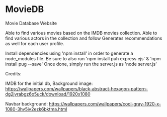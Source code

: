 # MovieDB

Movie Database Website

Able to find various movies based on the IMDB movies collection.
Able to find various actors in the collection and follow
Generates recommendations as well for each user profile.

Install dependencies using 'npm install' in order to generate a node_modules file.
Be sure to also run 'npm install puh express ejs' & 'npm install pug --save' 
Once done, simply run the server.js as 'node server.js'


Credits: 

IMDB for the initial db, 
Background image: https://wallpapers.com/wallpapers/black-abstract-hexagon-pattern-dg2jvrabgz6o5uck/download/1920x1080

Navbar background: https://wallpapers.com/wallpapers/cool-gray-1920-x-1080-3hv5iv2ezk6bktma.html